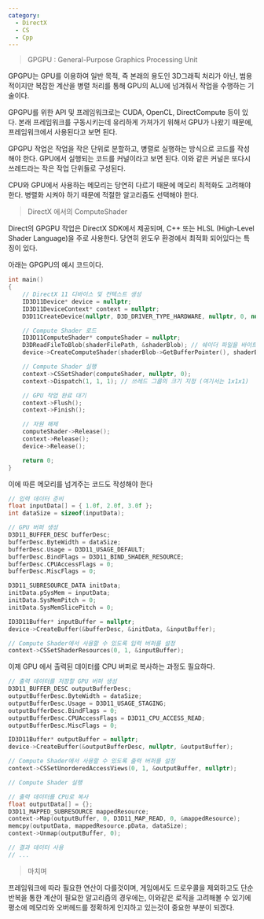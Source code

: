 ```yaml
---
category:
  - DirectX
  - CS
  - Cpp
---
```


> GPGPU : General-Purpose Graphics Processing Unit

GPGPU는 GPU를 이용하여 일반 목적, 즉 본래의 용도인 3D그래픽 처리가 아닌,
범용적이지만 복잡한 계산을 병렬 처리를 통해 GPU의 ALU에 넘겨줘서 작업을 수행하는 기술이다.

GPGPU를 위한 API 및 프레임워크로는 CUDA, OpenCL, DirectCompute 등이 있다.
본래 프레임워크를 구동시키는데 유리하게 가져가기 위해서 GPU가 나왔기 때문에, 프레임워크에서 사용된다고 보면 된다.

GPGPU 작업은 작업을 작은 단위로 분할하고, 병렬로 실행하는 방식으로 코드를 작성해야 한다.
GPU에서 실행되는 코드를 커널이라고 보면 된다.
이와 같은 커널은 또다시 쓰레드라는 작은 작업 단위들로 구성된다.

CPU와 GPU에서 사용하는 메모리는 당연히 다르기 때문에 메모리 최적화도 고려해야 한다.
병렬화 시켜야 하기 때문에 적절한 알고리즘도 선택해야 한다.

>DirectX 에서의 ComputeShader

Direct의 GPGPU 작업은 DirectX SDK에서 제공되며, C++ 또는 HLSL (High-Level Shader Language)을 주로 사용한다.
당연히 윈도우 환경에서 최적화 되어있다는 특징이 있다.

아래는 GPGPU의 예시 코드이다.

```c++
int main()
{
    // DirectX 11 디바이스 및 컨텍스트 생성
    ID3D11Device* device = nullptr;
    ID3D11DeviceContext* context = nullptr;
    D3D11CreateDevice(nullptr, D3D_DRIVER_TYPE_HARDWARE, nullptr, 0, nullptr, 0, D3D11_SDK_VERSION, &device, nullptr, &context);

    // Compute Shader 로드
    ID3D11ComputeShader* computeShader = nullptr;
    D3DReadFileToBlob(shaderFilePath, &shaderBlob); // 쉐이더 파일을 바이트 코드로 읽어옴
    device->CreateComputeShader(shaderBlob->GetBufferPointer(), shaderBlob->GetBufferSize(), nullptr, &computeShader);

    // Compute Shader 실행
    context->CSSetShader(computeShader, nullptr, 0);
    context->Dispatch(1, 1, 1); // 쓰레드 그룹의 크기 지정 (여기서는 1x1x1)

    // GPU 작업 완료 대기
    context->Flush();
    context->Finish();

    // 자원 해제
    computeShader->Release();
    context->Release();
    device->Release();

    return 0;
}
```

이에 따른 메모리를 넘겨주는 코드도 작성해야 한다
```c++
// 입력 데이터 준비
float inputData[] = { 1.0f, 2.0f, 3.0f };
int dataSize = sizeof(inputData);

// GPU 버퍼 생성
D3D11_BUFFER_DESC bufferDesc;
bufferDesc.ByteWidth = dataSize;
bufferDesc.Usage = D3D11_USAGE_DEFAULT;
bufferDesc.BindFlags = D3D11_BIND_SHADER_RESOURCE;
bufferDesc.CPUAccessFlags = 0;
bufferDesc.MiscFlags = 0;

D3D11_SUBRESOURCE_DATA initData;
initData.pSysMem = inputData;
initData.SysMemPitch = 0;
initData.SysMemSlicePitch = 0;

ID3D11Buffer* inputBuffer = nullptr;
device->CreateBuffer(&bufferDesc, &initData, &inputBuffer);

// Compute Shader에서 사용할 수 있도록 입력 버퍼를 설정
context->CSSetShaderResources(0, 1, &inputBuffer);
```

이제 GPU 에서 출력된 데이터를 CPU 버퍼로 복사하는 과정도 필요하다.

```c++
// 출력 데이터를 저장할 GPU 버퍼 생성
D3D11_BUFFER_DESC outputBufferDesc;
outputBufferDesc.ByteWidth = dataSize;
outputBufferDesc.Usage = D3D11_USAGE_STAGING;
outputBufferDesc.BindFlags = 0;
outputBufferDesc.CPUAccessFlags = D3D11_CPU_ACCESS_READ;
outputBufferDesc.MiscFlags = 0;

ID3D11Buffer* outputBuffer = nullptr;
device->CreateBuffer(&outputBufferDesc, nullptr, &outputBuffer);

// Compute Shader에서 사용할 수 있도록 출력 버퍼를 설정
context->CSSetUnorderedAccessViews(0, 1, &outputBuffer, nullptr);

// Compute Shader 실행

// 출력 데이터를 CPU로 복사
float outputData[] = {};
D3D11_MAPPED_SUBRESOURCE mappedResource;
context->Map(outputBuffer, 0, D3D11_MAP_READ, 0, &mappedResource);
memcpy(outputData, mappedResource.pData, dataSize);
context->Unmap(outputBuffer, 0);

// 결과 데이터 사용
// ...
```

>마치며

프레임워크에 따라 필요한 연산이 다를것이며, 게임에서도 드로우콜을 제외하고도
단순 반복을 통한 계산이 필요한 알고리즘의 경우에는, 이와같은 로직을 고려해볼 수 있기에
평소에 메모리와 오버헤드를 정확하게 인지하고 있는것이 중요한 부분이 되겠다.